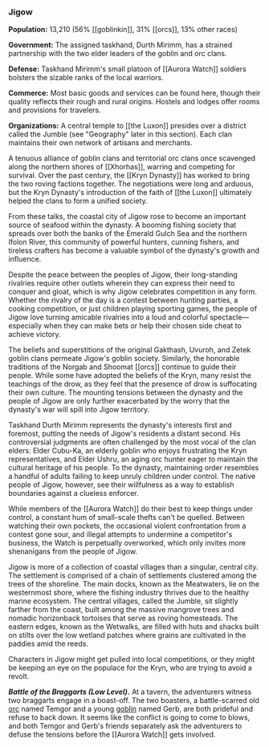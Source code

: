 ### Jigow

**Population:** 13,210 (56% [[goblinkin]], 31% [[orcs]], 13% other races)

**Government:** The assigned taskhand, Durth Mirimm, has a strained partnership with the two elder leaders of the goblin and orc clans.

**Defense:** Taskhand Mirimm's small platoon of [[Aurora Watch]] soldiers bolsters the sizable ranks of the local warriors.

**Commerce:** Most basic goods and services can be found here, though their quality reflects their rough and rural origins. Hostels and lodges offer rooms and provisions for travelers.

**Organizations:** A central temple to [[the Luxon]] presides over a district called the Jumble (see "Geography" later in this section). Each clan maintains their own network of artisans and merchants.

A tenuous alliance of goblin clans and territorial orc clans once scavenged along the northern shores of [[Xhorhas]], warring and competing for survival. Over the past century, the [[Kryn Dynasty]] has worked to bring the two roving factions together. The negotiations were long and arduous, but the Kryn Dynasty's introduction of the faith of [[the Luxon]] ultimately helped the clans to form a unified society.

From these talks, the coastal city of Jigow rose to become an important source of seafood within the dynasty. A booming fishing society that spreads over both the banks of the Emerald Gulch Sea and the northern Ifolon River, this community of powerful hunters, cunning fishers, and tireless crafters has become a valuable symbol of the dynasty's growth and influence.

Despite the peace between the peoples of Jigow, their long-standing rivalries require other outlets wherein they can express their need to conquer and gloat, which is why Jigow celebrates competition in any form. Whether the rivalry of the day is a contest between hunting parties, a cooking competition, or just children playing sporting games, the people of Jigow love turning amicable rivalries into a loud and colorful spectacle—especially when they can make bets or help their chosen side cheat to achieve victory.

The beliefs and superstitions of the original Gakthash, Uvuroh, and Zetek goblin clans permeate Jigow's goblin society. Similarly, the honorable traditions of the Norgab and Shoomat [[orcs]] continue to guide their people. While some have adopted the beliefs of the Kryn, many resist the teachings of the drow, as they feel that the presence of drow is suffocating their own culture. The mounting tensions between the dynasty and the people of Jigow are only further exacerbated by the worry that the dynasty's war will spill into Jigow territory.

Taskhand Durth Mirimm represents the dynasty's interests first and foremost, putting the needs of Jigow's residents a distant second. His controversial judgments are often challenged by the most vocal of the clan elders: Elder Cubu-Ka, an elderly goblin who enjoys frustrating the Kryn representatives, and Elder Ushru, an aging orc hunter eager to maintain the cultural heritage of his people. To the dynasty, maintaining order resembles a handful of adults failing to keep unruly children under control. The native people of Jigow, however, see their willfulness as a way to establish boundaries against a clueless enforcer.

While members of the [[Aurora Watch]] do their best to keep things under control, a constant hum of small-scale thefts can't be quelled. Between watching their own pockets, the occasional violent confrontation from a contest gone sour, and illegal attempts to undermine a competitor's business, the Watch is perpetually overworked, which only invites more shenanigans from the people of Jigow.

Jigow is more of a collection of coastal villages than a singular, central city. The settlement is comprised of a chain of settlements clustered among the trees of the shoreline. The main docks, known as the Meatwaters, lie on the westernmost shore, where the fishing industry thrives due to the healthy marine ecosystem. The central villages, called the Jumble, sit slightly farther from the coast, built among the massive mangrove trees and nomadic horizonback tortoises that serve as roving homesteads. The eastern edges, known as the Wetwalks, are filled with huts and shacks built on stilts over the low wetland patches where grains are cultivated in the paddies amid the reeds.

Characters in Jigow might get pulled into local competitions, or they might be keeping an eye on the populace for the Kryn, who are trying to avoid a revolt.

_**Battle of the Braggarts (Low Level).**_ At a tavern, the adventurers witness two braggarts engage in a boast-off. The two boasters, a battle-scarred old [orc](https://www.dndbeyond.com/monsters/orc) named Temgor and a young [goblin](https://www.dndbeyond.com/monsters/goblin) named Gerb, are both prideful and refuse to back down. It seems like the conflict is going to come to blows, and both Temgor and Gerb's friends separately ask the adventurers to defuse the tensions before the [[Aurora Watch]] gets involved.